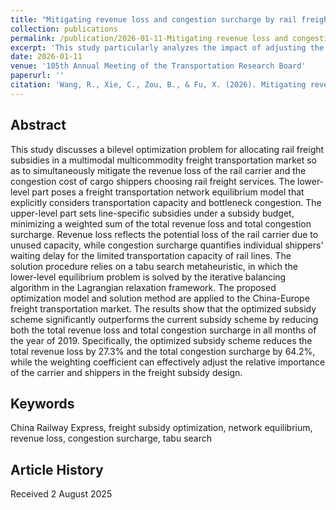```yaml
---
title: "Mitigating revenue loss and congestion surcharge by rail freight subsidy optimization in a multimodal multicommodity freight transportation market"
collection: publications
permalink: /publication/2026-01-11-Mitigating revenue loss and congestion surcharge by rail freight subsidy optimization in a multimodal multicommodity freight transportation market
excerpt: 'This study particularly analyzes the impact of adjusting the tradeoff between the interest of the carrier and shippers in freight subsidy design. It extends to detail the efficient algorithm from our *Transport Policy* journal paper, providing its full mathematical formulation.'
date: 2026-01-11
venue: '105th Annual Meeting of the Transportation Research Board'
paperurl: ''
citation: 'Wang, R., Xie, C., Zou, B., & Fu, X. (2026). Mitigating revenue loss and congestion surcharge by rail freight subsidy optimization in a multimodal multicommodity freight transportation market. Presented at 105th Annual Meeting of the Transportation Research Board, Washington, D.C.'
---
```


## Abstract
This study discusses a bilevel optimization problem for allocating rail freight subsidies in a multimodal multicommodity freight transportation market so as to simultaneously mitigate the revenue loss of the rail carrier and the congestion cost of cargo shippers choosing rail freight services. The lower-level part poses a freight transportation network equilibrium model that explicitly considers transportation capacity and bottleneck congestion. The upper-level part sets line-specific subsidies under a subsidy budget, minimizing a weighted sum of the total revenue loss and total congestion surcharge. Revenue loss reflects the potential loss of the rail carrier due to unused capacity, while congestion surcharge quantifies individual shippers' waiting delay for the limited transportation capacity of rail lines. The solution procedure relies on a tabu search metaheuristic, in which the lower-level equilibrium problem is solved by the iterative balancing algorithm in the Lagrangian relaxation framework. The proposed optimization model and solution method are applied to the China-Europe freight transportation market. The results show that the optimized subsidy scheme significantly outperforms the current subsidy scheme by reducing both the total revenue loss and total congestion surcharge in all months of the year of 2019. Specifically, the optimized subsidy scheme reduces the total revenue loss by 27.3% and the total congestion surcharge by 64.2%, while the weighting coefficient can effectively adjust the relative importance of the carrier and shippers in the freight subsidy design.

## Keywords
China Railway Express, freight subsidy optimization, network equilibrium, revenue loss, congestion surcharge, tabu search

## Article History

Received 2 August 2025
